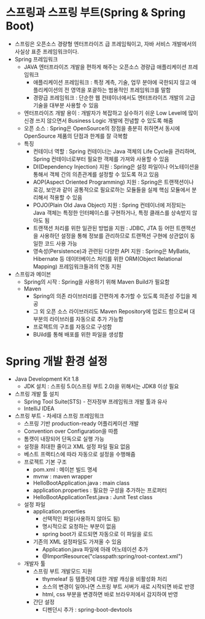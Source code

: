 # 스프링과 스프링 부트(Spring & Spring Boot)
- 스프링은 오픈소스 경량형 엔터프라이즈 급 프레임웍이고, 자바 서비스 개발에서의 사실상 표준 프레임워크이다.
- Spring 프레임워크
    - JAVA 엔터프라이즈 개발을 편하게 해주는 오픈소스 경량급 애플리케이션 프레임워크
        - 애플리케이션 프레임워크 : 특정 계측, 기술, 업무 분야에 국한되지 않고 애플리케이션의 전 영역을 포괄하는 범용적인 프레임워크를 말함
        - 경량급 프레임워크 : 단순한 웹 컨테이너에서도 엔터프라이즈 개발의 고급기술을 대부분 사용할 수 있음 
    - 엔터프라이즈 개발 용이 : 개발자가 복잡하고 실수하기 쉬운 Low Level에 많이 신경 쓰지 않으면서 Business Logic 개발에 전념할 수 있도록 해줌
    - 오픈 소스 : Spring은 OpenSource의 장점을 충분히 취하면서 동시에 OpenSource 제품의 단점과 한계를 잘 극복함 
    - 특징 
        - 컨테이너 역할 : Spring 컨테이너는 Java 객체의 Life Cycle을 관리하며, Spring 컨테이너로부터 필요한 객체를 가져와 사용할 수 있음 
        - DI(Dependency Injection) 지원 : Spring은 설정 파일이나 어노테이션을 통해서 객체 간의 의존관계를 설정할 수 있도록 하고 있음 
        - AOP(Aspect Oriented Programming) 지원 : Spring은 트랜잭션이나 로깅, 보안과 같이 공통적으로 필요로하는 모듈들을 실제 핵심 모듈에서 분리해서 적용할 수 있음 
        - POJO(Plain Old Java Object) 지원 : Spring 컨테이너에 저장되는 Java 객체는 특정한 인터페이스를 구현하거나, 특정 클래스를 상속받지 않아도 됨 
        - 트랜잭션 처리를 위한 일관된 방법을 지원 : JDBC, JTA 등 어떤 트랜잭션을 사용하던 설정을 통해 정보를 관리하므로 트랜잭션 구현에 상관없이 동일한 코드 사용 가능
        - 영속성(Persistence)과 관련된 다양한 API 지원 : Spring은 MyBatis, Hibernate 등 데이터베이스 처리를 위한 ORM(Object Relational Mapping) 프레임워크들과의 연동 지원 
- 스프링과 메이븐
    - Spring의 시작 : Spring을 사용하기 위해 Maven Build가 필요함 
    - Maven
        - Spring의 의존 라이브러리를 간편하게 추가할 수 있도록 의존성 주입을 제공
        - 그 외 오픈 소스 라이브러리도 Maven Repository에 업로드 함으로써 대부분의 라이브러를 자동으로 추가 가능함
        - 프로젝트의 구조를 자동으로 구성함
        - BUild를 통해 배포를 위한 파일을 생성함 

# Spring 개발 환경 설정
- Java Development Kit 1.8 
    - JDK 설치 : 스프링 5.0(스프링 부트 2.0)을 위해서는 JDK8 이상 필요
- 스프링 개발 툴 설치
    - Spring Tool Suite(STS) - 전자정부 프레임워크 개발 툴과 유사
    - IntelliJ IDEA
- 스프링 부트 - 차세대 스프링 프레임워크
    - 스프링 기반 production-ready 어플리케이션 개발
    - Convention over Configuration을 따름
    - 톰캣이 내장되어 단독으로 실행 가능
    - 설정을 최대한 줄이고 XML 설정 파일 필요 없음 
    - 베스트 프랙티스에 따라 자동으로 설정을 수행해줌
    - 프로젝트 기본 구조 
        - pom.xml : 메이븐 빌드 명세
        - mvnw : maven wrapper
        - HelloBootApplication.java : main class
        - application.properties : 필요한 구성을 추가하는 프로퍼터
        - HelloBootApplicationTest.java : Junit Test class 
    - 설정 파일
        - application.proerties
            - 선택적인 파일(사용하지 않아도 됨)
            - 명시적으로 요청하는 부분이 없음
            - spring boot가 로드되면 자동으로 이 파일을 로드 
        - 기존의 XML 설정파일도 가져올 수 있음 
            - Application.java 파일에 아래 어노테이션 추가
            - @ImportResource("classpath:spring/root-context.xml")
    - 개발자 툴
        - 스프링 부트 개발모드 지원
            - thymeleaf 등 템플릿에 대한 개발 캐싱을 비활성화 처리
            - 소스의 변경이 일어나면 스프링 부트 서버가 새로 시작되면 바로 반영
            - html, css 부분을 변경하면 바로 브라우저에서 감지하여 반영
        - 간단 설정
            - 디펜던시 추가 : spring-boot-devtools
